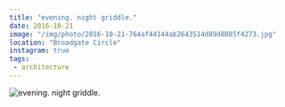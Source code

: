 ```yaml
---
title: "evening. night griddle."
date: 2016-10-21
image: "/img/photo/2016-10-21-764af44144ab2643514d89d8085f4273.jpg"
location: "Broadgate Circle"
instagram: true
tags:
 - architecture
---
```


![evening. night griddle.](/img/photo/2016-10-21-764af44144ab2643514d89d8085f4273.jpg)
